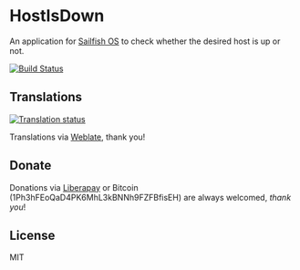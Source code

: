 # HostIsDown

An application for [Sailfish OS](https://sailfishos.org) to check whether the desired host is up or not.

[![Build Status](https://gitlab.com/ilpianista/harbour-HostIsDown/badges/master/pipeline.svg)](https://gitlab.com/ilpianista/harbour-HostIsDown/pipelines)

## Translations

[![Translation status](https://hosted.weblate.org/widgets/harbour-hostisdown/-/svg-badge.svg)](https://hosted.weblate.org/engage/harbour-hostisdown/?utm_source=widget)

Translations via [Weblate](https://hosted.weblate.org/projects/harbour-hostisdown/), thank you!

## Donate

Donations via [Liberapay](https://liberapay.com/ilpianista) or Bitcoin (1Ph3hFEoQaD4PK6MhL3kBNNh9FZFBfisEH) are always welcomed, _thank you_!

## License

MIT
